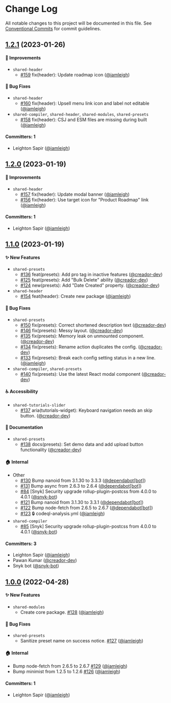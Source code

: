 # Change Log

All notable changes to this project will be documented in this file. See [Conventional Commits](https://conventionalcommits.org/) for commit guidelines.

## [1.2.1](https://github.com/wpmudev/shared-modules/compare/v1.2.0...v1.2.1) (2023-01-26)

#### 🚀 Improvements
* `shared-header`
  * [#159](https://github.com/wpmudev/shared-modules/pull/159) fix(header): Update roadmap icon ([@iamleigh](https://github.com/iamleigh))

#### 🐛 Bug Fixes
* `shared-header`
  * [#160](https://github.com/wpmudev/shared-modules/pull/160) fix(header): Upsell menu link icon and label not editable ([@iamleigh](https://github.com/iamleigh))
* `shared-compiler`, `shared-header`, `shared-modules`, `shared-presets`
  * [#158](https://github.com/wpmudev/shared-modules/pull/158) fix(header): CSJ and ESM files are missing during built ([@iamleigh](https://github.com/iamleigh))

#### Committers: 1
- Leighton Sapir ([@iamleigh](https://github.com/iamleigh))

## [1.2.0](https://github.com/wpmudev/shared-modules/compare/v1.1.0...v1.2.0) (2023-01-19)

#### 🚀 Improvements
* `shared-header`
  * [#157](https://github.com/wpmudev/shared-modules/pull/157) fix(header): Update modal banner ([@iamleigh](https://github.com/iamleigh))
  * [#156](https://github.com/wpmudev/shared-modules/pull/156) fix(header): Use target icon for "Product Roadmap" link ([@iamleigh](https://github.com/iamleigh))

#### Committers: 1
- Leighton Sapir ([@iamleigh](https://github.com/iamleigh))

## [1.1.0](https://github.com/wpmudev/shared-modules/compare/v1.0.0...v1.1.0) (2023-01-19)

#### ✨ New Features
* `shared-presets`
  * [#136](https://github.com/wpmudev/shared-modules/pull/136) feat(presets): Add pro tag in inactive features ([@creador-dev](https://github.com/creador-dev))
  * [#125](https://github.com/wpmudev/shared-modules/pull/125) feat(presets): Add "Bulk Delete" ability ([@creador-dev](https://github.com/creador-dev))
  * [#124](https://github.com/wpmudev/shared-modules/pull/124) new(presets): Add "Date Created" property. ([@creador-dev](https://github.com/creador-dev))
* `shared-header`
  * [#154](https://github.com/wpmudev/shared-modules/pull/154) feat(header): Create new package ([@iamleigh](https://github.com/iamleigh))

#### 🐛 Bug Fixes
* `shared-presets`
  * [#150](https://github.com/wpmudev/shared-modules/pull/150) fix(presets): Correct shortened description text ([@creador-dev](https://github.com/creador-dev))
  * [#146](https://github.com/wpmudev/shared-modules/pull/146) fix(presets): Messy layout. ([@creador-dev](https://github.com/creador-dev))
  * [#135](https://github.com/wpmudev/shared-modules/pull/135) fix(presets): Memory leak on unmounted component. ([@creador-dev](https://github.com/creador-dev))
  * [#134](https://github.com/wpmudev/shared-modules/pull/134) fix(presets): Rename action duplicates the config. ([@creador-dev](https://github.com/creador-dev))
  * [#133](https://github.com/wpmudev/shared-modules/pull/133) fix(presets): Break each config setting status in a new line. ([@iamleigh](https://github.com/iamleigh))
* `shared-compiler`, `shared-presets`
  * [#140](https://github.com/wpmudev/shared-modules/pull/140) fix(presets): Use the latest React modal component ([@creador-dev](https://github.com/creador-dev))

#### ♿️ Accessibility
* `shared-tutorials-slider`
  * [#137](https://github.com/wpmudev/shared-modules/pull/137) aria(tutorials-widget): Keyboard navigation needs an skip button. ([@creador-dev](https://github.com/creador-dev))

#### 📝 Documentation
* `shared-presets`
  * [#138](https://github.com/wpmudev/shared-modules/pull/138) docs(presets): Set demo data and add upload button functionality ([@creador-dev](https://github.com/creador-dev))

#### 🏠 Internal
* Other
  * [#130](https://github.com/wpmudev/shared-modules/pull/130) Bump nanoid from 3.1.30 to 3.3.3 ([@dependabot[bot]](https://github.com/apps/dependabot))
  * [#131](https://github.com/wpmudev/shared-modules/pull/131) Bump async from 2.6.3 to 2.6.4 ([@dependabot[bot]](https://github.com/apps/dependabot))
  * [#84](https://github.com/wpmudev/shared-modules/pull/84) [Snyk] Security upgrade rollup-plugin-postcss from 4.0.0 to 4.0.1 ([@snyk-bot](https://github.com/snyk-bot))
  * [#121](https://github.com/wpmudev/shared-modules/pull/121) Bump nanoid from 3.1.30 to 3.3.1 ([@dependabot[bot]](https://github.com/apps/dependabot))
  * [#122](https://github.com/wpmudev/shared-modules/pull/122) Bump node-fetch from 2.6.5 to 2.6.7 ([@dependabot[bot]](https://github.com/apps/dependabot))
  * [#123](https://github.com/wpmudev/shared-modules/pull/123) 🔒️ codeql-analysis.yml ([@iamleigh](https://github.com/iamleigh))
* `shared-compiler`
  * [#85](https://github.com/wpmudev/shared-modules/pull/85) [Snyk] Security upgrade rollup-plugin-postcss from 4.0.0 to 4.0.1 ([@snyk-bot](https://github.com/snyk-bot))

#### Committers: 3
- Leighton Sapir ([@iamleigh](https://github.com/iamleigh))
- Pawan Kumar ([@creador-dev](https://github.com/creador-dev))
- Snyk bot ([@snyk-bot](https://github.com/snyk-bot))

## [1.0.0](https://github.com/wpmudev/shared-modules/releases/tag/%40wpmudev%2Fshared-modules%401.0.0) (2022-04-28)

#### ✨ New Features

- `shared-modules`
  - Create core package. [#128](https://github.com/wpmudev/shared-modules/pull/128) ([@iamleigh](https://github.com/iamleigh))

#### 🐛 Bug Fixes

- `shared-presets`
  - Sanitize preset name on success notice. [#127](https://github.com/wpmudev/shared-modules/pull/127) ([@iamleigh](https://github.com/iamleigh))

#### 🏠 Internal

- Bump node-fetch from 2.6.5 to 2.6.7 [#129](https://github.com/wpmudev/shared-modules/pull/129) ([@iamleigh](https://github.com/iamleigh))
- Bump minimist from 1.2.5 to 1.2.6 [#126](https://github.com/wpmudev/shared-modules/pull/126) ([@iamleigh](https://github.com/iamleigh))

#### Committers: 1

- Leighton Sapir ([@iamleigh](https://github.com/iamleigh))
